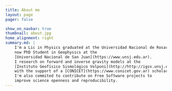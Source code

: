 ```yaml
---
title: About me
layout: page
pager: false

show_on_navbar: true
thumbnail: about.jpg
home_alignment: right
summary.md: |
    I'm a Lic in Physics graduated at the Universidad Nacional de Rosario and
    now PhD Student in Geophysics at the
    [Universidad Nacional de San Juan](https://www.unsj.edu.ar).
    I research on forward and inverse gravity models at the
    [Instituto Geofísico Sismológico Volponi](http://http://igsv.unsj.edu.ar/)
    with the support of a [CONICET](https://www.conicet.gov.ar) scholarship.
    I'm also commited to contribute on Free Software projects to
    improve science openness and reproducibility.
---
```

